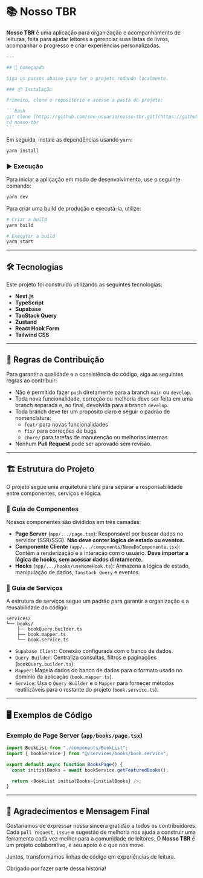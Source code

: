 # 📚 Nosso TBR

**Nosso TBR** é uma aplicação para organização e acompanhamento de leituras, feita para ajudar leitores a gerenciar suas listas de livros, acompanhar o progresso e criar experiências personalizadas.

````markdown
---

## 🚀 Começando

Siga os passos abaixo para ter o projeto rodando localmente.

### 📦 Instalação

Primeiro, clone o repositório e acesse a pasta do projeto:

```bash
git clone [https://github.com/seu-usuario/nosso-tbr.git](https://github.com/seu-usuario/nosso-tbr.git)
cd nosso-tbr
```
````

Em seguida, instale as dependências usando `yarn`:

```bash
yarn install
```

### ▶️ Execução

Para iniciar a aplicação em modo de desenvolvimento, use o seguinte comando:

```bash
yarn dev
```

Para criar uma build de produção e executá-la, utilize:

```bash
# Criar a build
yarn build

# Executar a build
yarn start
```

---

## 🛠 Tecnologias

Este projeto foi construído utilizando as seguintes tecnologias:

- **Next.js**
- **TypeScript**
- **Supabase**
- **TanStack Query**
- **Zustand**
- **React Hook Form**
- **Tailwind CSS**

---

## 📌 Regras de Contribuição

Para garantir a qualidade e a consistência do código, siga as seguintes regras ao contribuir:

- Não é permitido fazer `push` diretamente para a branch `main` ou `develop`.
- Toda nova funcionalidade, correção ou melhoria deve ser feita em uma branch separada e, ao final, devolvida para a branch `develop`.
- Toda branch deve ter um propósito claro e seguir o padrão de nomenclatura:
  - `feat/` para novas funcionalidades
  - `fix/` para correções de bugs
  - `chore/` para tarefas de manutenção ou melhorias internas
- Nenhum **Pull Request** pode ser aprovado sem revisão.

---

## 🏗 Estrutura do Projeto

O projeto segue uma arquitetura clara para separar a responsabilidade entre componentes, serviços e lógica.

### 📂 Guia de Componentes

Nossos componentes são divididos em três camadas:

- **Page Server** (`app/.../page.tsx`): Responsável por buscar dados no servidor (SSR/SSG). **Não deve conter lógica de estado ou eventos.**
- **Componente Cliente** (`app/.../components/NomeDoComponente.tsx`): Contém a renderização e a interação com o usuário. **Deve importar a lógica de hooks, sem acessar dados diretamente.**
- **Hooks** (`app/.../hooks/useNomeHook.ts`): Armazena a lógica de estado, manipulação de dados, `Tanstack Query` e eventos.

### 📂 Guia de Serviços

A estrutura de serviços segue um padrão para garantir a organização e a reusabilidade do código:

```
services/
└── books/
    ├── bookQuery.builder.ts
    ├── book.mapper.ts
    └── book.service.ts
```

- `Supabase Client`: Conexão configurada com o banco de dados.
- `Query Builder`: Centraliza consultas, filtros e paginações (`bookQuery.builder.ts`).
- `Mapper`: Mapeia dados do banco de dados para o formato usado no domínio da aplicação (`book.mapper.ts`).
- `Service`: Usa o `Query Builder` e o `Mapper` para fornecer métodos reutilizáveis para o restante do projeto (`book.service.ts`).

---

## 🖥 Exemplos de Código

### **Exemplo de Page Server** (`app/books/page.tsx`)

```ts
import BookList from "./components/BookList";
import { bookService } from "@/services/books/book.service";

export default async function BooksPage() {
  const initialBooks = await bookService.getFeaturedBooks();

  return <BookList initialBooks={initialBooks} />;
}
```

---

## 🙏 Agradecimentos e Mensagem Final

Gostaríamos de expressar nossa sincera gratidão a todos os contribuidores. Cada `pull request`, `issue` e sugestão de melhoria nos ajuda a construir uma ferramenta cada vez melhor para a comunidade de leitores. O **Nosso TBR** é um projeto colaborativo, e seu apoio é o que nos move.

Juntos, transformamos linhas de código em experiências de leitura.

Obrigado por fazer parte dessa história!
